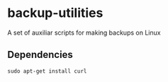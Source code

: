 # backup-utilities
A set of auxiliar scripts for making backups on Linux

## Dependencies
```
sudo apt-get install curl
```
